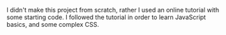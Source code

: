 I didn't make this project from scratch, rather I used an online tutorial with some starting code. I followed the tutorial in order to learn JavaScript basics, and some complex CSS.
